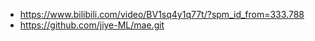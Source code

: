 * https://www.bilibili.com/video/BV1sq4y1q77t/?spm_id_from=333.788
* https://github.com/jiye-ML/mae.git
